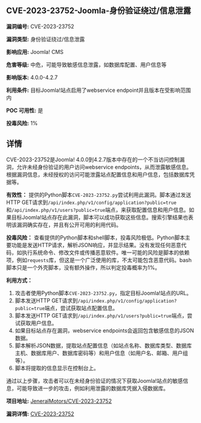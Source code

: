 ## CVE-2023-23752-Joomla-身份验证绕过/信息泄露

**漏洞编号:** CVE-2023-23752

**漏洞类型:** 身份验证绕过/信息泄露

**影响应用:** Joomla! CMS

**危害等级:** 中危，可能导致敏感信息泄露，如数据库配置、用户信息等

**影响版本:** 4.0.0-4.2.7

**利用条件:** 目标Joomla!站点启用了webservice endpoint并且版本在受影响范围内

**POC 可用性:** 是

**投毒风险:** 1%

## 详情

CVE-2023-23752是Joomla! 4.0.0到4.2.7版本中存在的一个不当访问控制漏洞，允许未经身份验证的用户访问webservice endpoints，从而泄露敏感信息。根据漏洞信息，未经授权的访问可能泄露站点配置信息和用户信息，包括数据库凭据等。

**有效性：**
提供的Python脚本`CVE-2023-23752.py`尝试利用此漏洞。脚本通过发送HTTP GET请求到`/api/index.php/v1/config/application?public=true`和`/api/index.php/v1/users?public=true`端点，来获取配置信息和用户信息。如果目标Joomla!站点存在此漏洞，脚本可以成功获取这些信息。搜索引擎结果也表明该漏洞确实存在，并且有公开可用的利用代码。

**投毒风险：**
查看提供的Python脚本和shell脚本，投毒风险极低。Python脚本主要功能是发送HTTP请求，解析JSON响应，并显示结果。没有发现任何恶意代码，如执行系统命令、修改文件或传播恶意软件。唯一可能的风险是脚本的依赖项，例如`requests`库，但这是一个广泛使用的库，不太可能包含恶意代码。bash脚本只是一个外壳脚本，没有额外操作，所以判定投毒概率为1%。

**利用方式：**
1.  攻击者使用Python脚本`CVE-2023-23752.py`，指定目标Joomla!站点的URL。
2.  脚本发送HTTP GET请求到`/api/index.php/v1/config/application?public=true`端点，尝试获取站点配置信息。
3.  脚本发送HTTP GET请求到`/api/index.php/v1/users?public=true`端点，尝试获取用户信息。
4.  如果目标站点存在漏洞，webservice endpoints会返回包含敏感信息的JSON数据。
5.  脚本解析JSON数据，提取站点配置信息（如站点名称、数据库类型、数据库主机、数据库用户、数据库密码等）和用户信息（如用户名、邮箱、用户组等）。
6.  脚本将提取的信息显示在控制台上。

通过以上步骤，攻击者可以在未经身份验证的情况下获取Joomla!站点的敏感信息，可能导致进一步的攻击，例如利用泄露的数据库凭据入侵数据库。

**项目地址:** [JeneralMotors/CVE-2023-23752](https://github.com/JeneralMotors/CVE-2023-23752)

**漏洞详情:** [CVE-2023-23752](https://nvd.nist.gov/vuln/detail/CVE-2023-23752)
